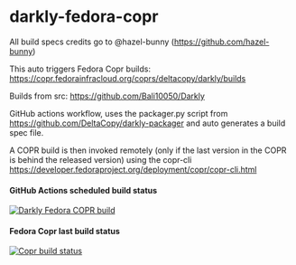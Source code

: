 # darkly-fedora-copr

All build specs credits go to @hazel-bunny (https://github.com/hazel-bunny)

This auto triggers Fedora Copr builds: <https://copr.fedorainfracloud.org/coprs/deltacopy/darkly/builds>

Builds from src: https://github.com/Bali10050/Darkly

GitHub actions workflow, uses the packager.py script from https://github.com/DeltaCopy/darkly-packager and auto generates a build spec file.

A COPR build is then invoked remotely (only if the last version in the COPR is behind the released version) using the copr-cli <https://developer.fedoraproject.org/deployment/copr/copr-cli.html>

#### GitHub Actions scheduled build status

[![Darkly Fedora COPR build](https://github.com/DeltaCopy/darkly-fedora-copr/actions/workflows/darkly-copr.yml/badge.svg)](https://github.com/DeltaCopy/darkly-fedora-copr/actions/workflows/darkly-copr.yml)

#### Fedora Copr last build status

[![Copr build status](https://copr.fedorainfracloud.org/coprs/deltacopy/darkly/package/darkly/status_image/last_build.png)](https://copr.fedorainfracloud.org/coprs/deltacopy/darkly/package/darkly/)
